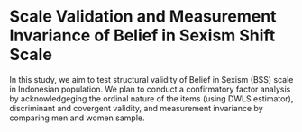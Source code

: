 # Scale Validation and Measurement Invariance of Belief in Sexism Shift Scale
In this study, we aim to test structural validity of Belief in Sexism (BSS) scale in Indonesian population. We plan to conduct a confirmatory factor analysis by acknowledgeging the ordinal nature of the items (using DWLS estimator), discriminant and covergent validity, and measurement invariance by comparing men and women sample. 
